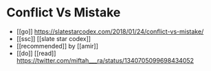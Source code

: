 # Conflict Vs Mistake

- [[go]] https://slatestarcodex.com/2018/01/24/conflict-vs-mistake/
- [[ssc]] [[slate star codex]]
- [[recommended]] by [[amir]]
- [[do]] [[read]] https://twitter.com/miftah___ra/status/1340705099698434052



